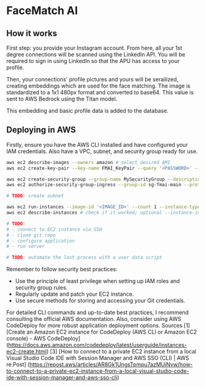 # FaceMatch AI

## How it works

First step: you provide your Instagram account. From here, all your 1st degree connections will be scanned using the LinkedIn API. You will be required to sign in using LinkedIn so that the APU has access to your profile.

Then, your connections' profile pictures and yours will be serailized, creating embeddings which are used for the face matching. The image is standardized to a 1x1 480px format and converted to base64. This value is sent to AWS Bedrock using the Titan model.

This embedding and basic profile data is added to the database.

## Deploying in AWS

Firstly, ensure you have the AWS CLI installed and have configured your IAM credentials. Also have a VPC, subnet, and security group ready for use.

```sh
aws ec2 describe-images --owners amazon # select desired AMI
aws ec2 create-key-pair --key-name FMAI_KeyPair --query '<PASSWORD>' --output text > KeyPair.pem # create key-pair for SSH connection

aws ec2 create-security-group --group-name MySecurityGroup --description "My security group" --vpc-id vpc-fmai-main
aws ec2 authorize-security-group-ingress --group-id sg-fmai-main --protocol tcp --port 80 --cidr 0.0.0.0/0

# TODO: create subnet

aws ec2 run-instances --image-id '<IMAGE_ID>' --count 1 --instance-type t2.micro --key-name MyKeyPair --security-group-ids sg-fmai-main --subnet-id subnet-fmai-main
aws ec2 describe-instances # check if it worked; optional --instance-ids param

# TODO:
# - connect to EC2 instance via SSH
# - clone git repo
# - configure application
# - run server

# TODO: automate the last process with a user data script
```

Remember to follow security best practices:
- Use the principle of least privilege when setting up IAM roles and security group rules.
- Regularly update and patch your EC2 instance.
- Use secure methods for storing and accessing your Git credentials.

For detailed CLI commands and up-to-date best practices, I recommend consulting the official AWS documentation. Also, consider using AWS CodeDeploy for more robust application deployment options.
Sources
[1] [Create an Amazon EC2 instance for CodeDeploy (AWS CLI or Amazon EC2 console) - AWS CodeDeploy] (https://docs.aws.amazon.com/codedeploy/latest/userguide/instances-ec2-create.html)
[3] [How to connect to a private EC2 instance from a local Visual Studio Code IDE with Session Manager and AWS SSO (CLI) | AWS re:Post] (https://repost.aws/articles/AR8Gk1UngsTpmpu7azMUiNvw/how-to-connect-to-a-private-ec2-instance-from-a-local-visual-studio-code-ide-with-session-manager-and-aws-sso-cli)
